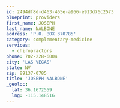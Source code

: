 ```yaml
---
id: 2494df8d-d463-465e-a966-e913d76c2573
blueprint: providers
first_name: JOSEPH
last_name: NALBONE
address: 'P.O. BOX 370785'
category: complementary-medicine
services:
  - chiropractors
phone: 702-228-6004
city: 'LAS VEGAS'
state: NV
zip: 89137-0785
title: 'JOSEPH NALBONE'
_geoloc:
  lat: 36.1672559
  lng: -115.148516
---
```

